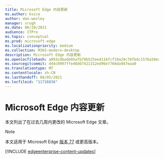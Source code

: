 ```yaml
---
title: Microsoft Edge 内容更新
ms.author: kvice
author: dan-wesley
manager: srugh
ms.date: 06/29/2021
audience: ITPro
ms.topic: conceptual
ms.prod: microsoft-edge
ms.localizationpriority: medium
ms.collection: M365-modern-desktop
description: Microsoft Edge 内容更新
ms.openlocfilehash: a093cdbade05afb79b525ee4116fcf19a29c76fbdc1576a58eaad64351372228
ms.sourcegitcommit: d44c0997ffe40d67421312ed96e7766da947eaa0
ms.translationtype: MT
ms.contentlocale: zh-CN
ms.lasthandoff: 08/05/2021
ms.locfileid: "11726836"
---
```

# <a name="microsoft-edge-content-updates"></a>Microsoft Edge 内容更新

本文列出了在过去几周内更改的 Microsoft Edge 文章。

> [!NOTE]
> 本文适用于 Microsoft Edge [版本 77](https://support.microsoft.com/help/4027011/microsoft-edge-find-out-which-version-you-have?ocid=MicrosoftStore-EdgeVersion) 或更高版本。

[!INCLUDE [edgeenterprise-content-updates](./includes/edgeenterprise-content-updates.md)]
